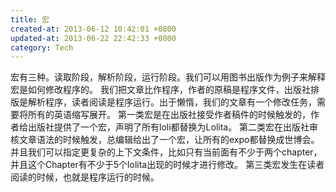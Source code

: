 ```yaml
---
title: 宏
created-at: 2013-06-12 10:42:01 +0800
updated-at: 2013-06-22 22:42:33 +0800
category: Tech
---
```


宏有三种。读取阶段，解析阶段，运行阶段。我们可以用图书出版作为例子来解释宏是如何修改程序的。
我们把文章比作程序，作者的原稿是程序文件，出版社排版是解析程序，读者阅读是程序运行。出于懒惰，我们的文章有一个修改任务，需要将所有的英语缩写展开。
第一类宏是在出版社接受作者稿件的时候触发的，作者给出版社提供了一个宏，声明了所有loli都替换为Lolita。
第二类宏在出版社审核文章语法的时候触发，总编辑给出了一个宏，让所有的expo都替换成世博会。并且我们可以指定更复杂的上下文条件，比如只有当前面有不少于两个chapter，并且这个Chapter有不少于5个lolita出现的时候才进行修改。
第三类宏发生在读者阅读的时候，也就是程序运行的时候。
